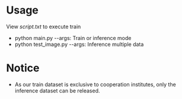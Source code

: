 # Usage
View <i>script.txt</i> to execute train
- python main.py --args: Train or inference mode
- python test_image.py --args: Inference multiple data

# Notice
- As our train dataset is exclusive to cooperation institutes, only the inference dataset can be released.